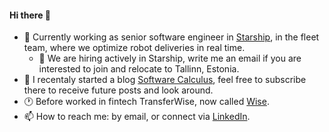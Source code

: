 #### Hi there 👋 
* 🔭 Currently working as senior software engineer in [Starship](https://starship.xyz), in the fleet team, where we optimize robot deliveries in real time. 
  * 🌱 We are hiring actively in Starship, write me an email if you are interested to join and relocate to Tallinn, Estonia.
* 💬 I recentaly started a blog [Software Calculus](http://softwarecalculus.com/), feel free to subscribe there to receive future posts and look around.
* :clock1: Before worked in fintech TransferWise, now called [Wise](https://wise.com). 
* 📫 How to reach me: by email, or connect via [LinkedIn](https://www.linkedin.com/in/vitalii-lakusta-0b2094a5/).

<!--
**VitaliiLakusta/VitaliiLakusta** is a ✨ _special_ ✨ repository because its `README.md` (this file) appears on your GitHub profile.

Here are some ideas to get you started:

- 🔭 I’m currently working on ...
- 🌱 I’m currently learning ...
- 👯 I’m looking to collaborate on ...
- 🤔 I’m looking for help with ...
- 💬 Ask me about ...
- 📫 How to reach me: ...
- 😄 Pronouns: ...
- ⚡ Fun fact: ...
-->
